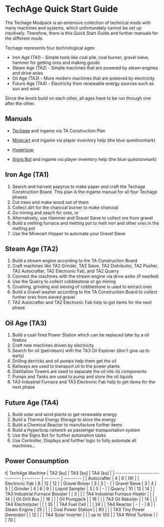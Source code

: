# TechAge Quick Start Guide

The Techage Modpack is an extensive collection of technical mods with many machines and systems, which unfortunately cannot be set up intuitively. Therefore, there is this Quick Start Guide and further manuals for the different mods.


Techage represents four technological ages:

- Iron Age (TA1) - Simple tools like coal pile, coal burner, gravel sieve, hammer for getting ores and making goods
- Steam Age (TA2) - Simple machines that are powered by steam engines and drive axles
- Oil Age (TA3) - More modern machines that are powered by electricity
- Future Age (TA4) - Electricity from renewable energy sources such as sun and wind

Since the levels build on each other, all ages have to be run through one after the other.



## Manuals

- [Techage](https://github.com/joe7575/techage/wiki) and ingame via TA Construction Plan

- [Minecart](https://github.com/joe7575/minecart/blob/master/README.md) and ingame via player inventory help (the blue questionmark)
- [Hyperloop](https://github.com/joe7575/Minetest-Hyperloop/wiki)
- [Signs Bot](https://github.com/joe7575/signs_bot/blob/master/README.md) and ingame via player inventory help (the blue questionmark)



## Iron Age (TA1)

1. Search and harvest papyrus to make paper and craft the Techage Construction Board. This plan is the ingame manual for all four Techage phases
2. Cut trees and make wood out of them
3. Collect dirt for the charcoal burner to make charcoal
4. Go mining and seach for ores, or
5. Alternatively, use Hammer and Gravel Sieve to collect ore from gravel
6. Build a melting furnace and melting pot to melt iron and other ores in the melting pot
7. Use the Minecart Hopper to automate your Gravel Sieve



## Steam Age (TA2)

1. Build a stream engine according to the TA Construction Board
2. Craft machines like TA2 Grinder, TA2 Sieve, TA2 Distributor, TA2 Pusher, TA2 Autocrafter, TA2 Electronic Fab, and TA2 Quarry
3. Connect the machines with the stream engine via drive axles (if needed)
4. Use the Quarry to collect cobblestone or go mining
5. Crushing, grinding and sieving of cobblestone is used to extract ores
6. Build a Gravel washer according to the TA Construction Board to collect further ores from sieved gravel
7. TA2 Autocrafter and TA2 Electronic Fab help to get items for the next phase



## Oil Age (TA3)

1. Build a coal-fired Power Station which can be replaced later by a oil firebox
2. Craft new machines driven by electricity
3. Search for oil (petroleum) with the TA3 Oil Explorer (don't give up to early)
4. Drilling derricks and oil pumps help them get the oil
5. Railways are used to transport oil to the power plants
6. Distillation Towers are used to separate the oil into its components
7. Pumps and Tanks are used to pump and store the oil liquids
8. TA3 Industrial Furnace and TA3 Electronic Fab help to get items for the next phase



## Future Age (TA4)

1. Build solar and wind plants to get renewable energy
2. Build a Thermal Energy Storage to store the energy
3. Build a Chemical Reactor to manufacture further items
4. Build a Hyperloop network as passenger transportation system
5. Use the Signs Bot for further automation tasks
6. Use Controller, Displays and further logic to fully automate all machines...



## Power Consumption

t| TechAge Machine                | TA2 [ku] | TA3 [ku] | TA4 [ku]  |
| ------------------------------ | -------- | -------- | --------- |
| Autocrafter                    | 4        | 6        | (9)       |
| Electronic Fab                 | 8        | 12       | 12        |
| Gravel Rinser                  | 3        | 3        | -         |
| Gravel Sieve                   | 3        | 4        | 5         |
| Grinder                        | 4        | 6        | 9         |
| Liquid Sampler                 | 3        | 5        | -         |
| Quarry                         | 10       | 12       | 14        |
| TA3 Industrial Furnace Booster |          | 3        |           |
| TA4 Industrial Furnace Heater  |          |          | 14        |
| Oil Drill Box                  |          | 16       |           |
| Oil Pumpjack                   |          | 16       |           |
| TA3 Oil Reboiler               |          | 14       |           |
| TA4 Electrolyzer               |          |          | 35        |
| TA4 Fuel Cell                  |          |          | 34        |
| TA4 Reactor                    | -        | -        | 8         |
| Steam Engine                   | 25       |          |           |
| Coal Power Station             |          | 80       |           |
| TA3 Tiny Power Generator       |          | 12       |           |
| TA4 Solar Inverter             |          |          | up to 100 |
| TA4 Wind Turbine               |          |          | 70        |

